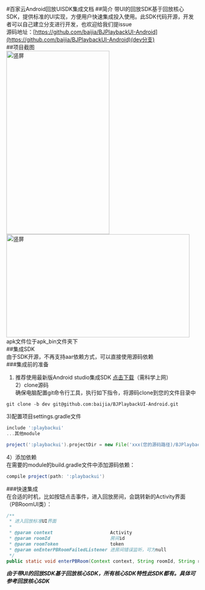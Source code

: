 #百家云Android回放UISDK集成文档
##简介
带UI的回放SDK基于回放核心SDK，提供标准的UI实现，方便用户快速集成投入使用。此SDK代码开源，开发者可以自己建立分支进行开发，也欢迎给我们提issue  
源码地址：[https://github.com/baijia/BJPlaybackUI-Android](https://github.com/baijia/BJPlaybackUI-Android)(dev分支)  
##项目截图  
 <img src="https://raw.githubusercontent.com/baijia/BJPlaybackUI-Android/dev/VideoPlaybackUI/screenshots/shot_02.jpg" width = "270" height = "480" alt="竖屏" align=bottom />
 <img src="https://raw.githubusercontent.com/baijia/BJPlaybackUI-Android/dev/VideoPlaybackUI/screenshots/shot_01.jpg" width = "480" height = "270" alt="竖屏" align=bottom />  
 apk文件位于apk_bin文件夹下  
##集成SDK  
由于SDK开源，不再支持aar依赖方式，可以直接使用源码依赖  
###集成前的准备  
1) 推荐使用最新版Android studio集成SDK [点击下载](https://developer.android.com/studio/index.html)（需科学上网）  
2）clone源码  
确保电脑配置git命令行工具，执行如下指令，将源码clone到您的文件目录中  
```shell
git clone -b dev git@github.com:baijia/BJPlaybackUI-Android.git
```
3)配置项目settings.gradle文件  
```groovy
include ':playbackui'  
...其他module

project(':playbackui').projectDir = new File('xxx(您的源码路径)/BJPlaybackUI-Android/VideoPlaybackUI/playbackui')
```  
4）添加依赖    
在需要的module的build.gradle文件中添加源码依赖：  
```groovy
compile project(path: ':playbackui')
```  
###快速集成  
在合适的时机，比如按钮点击事件，进入回放房间，会跳转新的Activity界面（PBRoomUI类）：  
```java
/**
 * 进入回放标准UI界面
 *
 * @param context                     Activity
 * @param roomId                      房间id
 * @param roomToken                   token
 * @param onEnterPBRoomFailedListener 进房间错误监听，可为null
 */
public static void enterPBRoom(Context context, String roomId, String roomToken, LPConstants.LPDeployType deployType, OnEnterPBRoomFailedListener onEnterPBRoomFailedListener)
```  
***由于带UI的回放SDK基于回放核心SDK，所有核心SDK特性此SDK都有。具体可参考回放核心SDK***
 